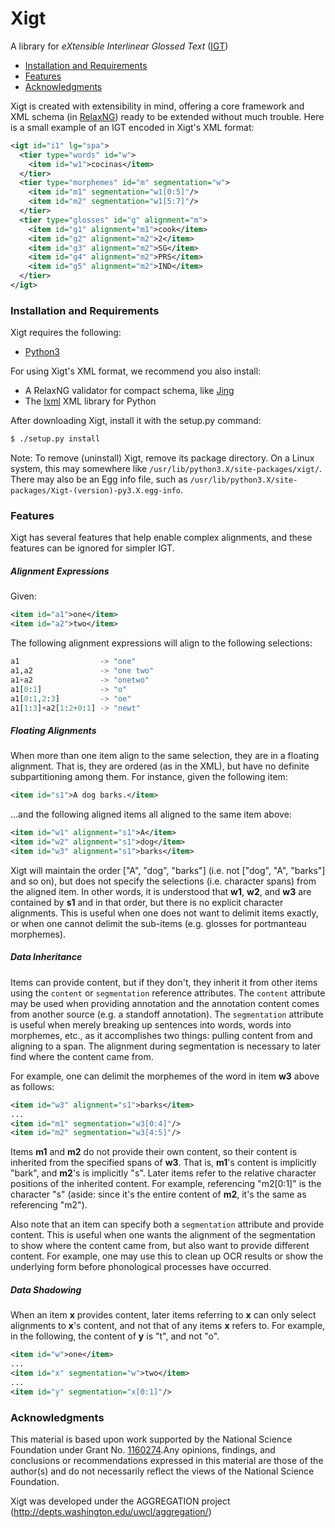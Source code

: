 Xigt
====

A library for *eXtensible Interlinear Glossed Text*
([IGT](http://en.wikipedia.org/wiki/Interlinear_gloss))

* [Installation and Requirements](#installation-and-requirements)
* [Features](#features)
* [Acknowledgments](#acknowledgments)

Xigt is created with extensibility in mind, offering a core framework
and XML schema (in [RelaxNG](http://relaxng.org/)) ready to be extended
without much trouble. Here is a small example of an IGT encoded in
Xigt's XML format:

```xml
<igt id="i1" lg="spa">
  <tier type="words" id="w">
    <item id="w1">cocinas</item>
  </tier>
  <tier type="morphemes" id="m" segmentation="w">
    <item id="m1" segmentation="w1[0:5]"/>
    <item id="m2" segmentation="w1[5:7]"/>
  </tier>
  <tier type="glosses" id="g" alignment="m">
    <item id="g1" alignment="m1">cook</item>
    <item id="g2" alignment="m2">2</item>
    <item id="g3" alignment="m2">SG</item>
    <item id="g4" alignment="m2">PRS</item>
    <item id="g5" alignment="m2">IND</item>
  </tier>
</igt>
```

### Installation and Requirements

Xigt requires the following:
* [Python3](http://python.org/download/)

For using Xigt's XML format, we recommend you also install:
* A RelaxNG validator for compact schema, like
  [Jing](http://www.thaiopensource.com/relaxng/jing.html)
* The [lxml](http://lxml.de/) XML library for Python

After downloading Xigt, install it with the setup.py command:

```Bash
$ ./setup.py install
```

Note: To remove (uninstall) Xigt, remove its package directory. On a Linux
system, this may somewhere like `/usr/lib/python3.X/site-packages/xigt/`.
There may also be an Egg info file, such as
`/usr/lib/python3.X/site-packages/Xigt-(version)-py3.X.egg-info`.

### Features ###

Xigt has several features that help enable complex alignments, and
these features can be ignored for simpler IGT.

##### Alignment Expressions

Given:
  
```xml
<item id="a1">one</item>
<item id="a2">two</item>
```
        
The following alignment expressions will align to the following selections:

```python
a1                  -> "one"
a1,a2               -> "one two"
a1+a2               -> "onetwo"
a1[0:1]             -> "o"
a1[0:1,2:3]         -> "oe"
a1[1:3]+a2[1:2+0:1] -> "newt"
```

##### Floating Alignments

When more than one item align to the same selection, they are in a floating alignment.
That is, they are ordered (as in the XML), but have no definite subpartitioning among
them. For instance, given the following item:

```xml
<item id="s1">A dog barks.</item>
```

...and the following aligned items all aligned to the same item above:

```xml
<item id="w1" alignment="s1">A</item>
<item id="w2" alignment="s1">dog</item>
<item id="w3" alignment="s1">barks</item>
```

Xigt will maintain the order \["A", "dog", "barks"\] (i.e. not \["dog", "A", "barks"\] and so on),
but does not specify the selections (i.e. character spans) from the aligned item. In other words,
it is understood that **w1**, **w2**, and **w3** are contained by **s1** and in that order, but
there is no explicit character alignments. This is
useful when one does not want to delimit items exactly, or when one cannot delimit the sub-items
(e.g. glosses for portmanteau morphemes).

##### Data Inheritance

Items can provide content, but if they don't, they inherit it from other items using the `content` or `segmentation` reference attributes. The `content` attribute may be used when providing annotation and the annotation content comes from another source (e.g. a standoff annotation). The `segmentation` attribute is useful when merely breaking up sentences into words, words into morphemes, etc., as it accomplishes two things: pulling content from and aligning to a span. The alignment during segmentation is necessary to later find where the content came from.

For example, one can delimit the morphemes of the word in item **w3** above as follows:

```xml
<item id="w3" alignment="s1">barks</item>
...
<item id="m1" segmentation="w3[0:4]"/>
<item id="m2" segmentation="w3[4:5]"/>
```

Items **m1** and **m2** do not provide their own content, so their content is inherited from the specified
spans of **w3**. That is, **m1**'s content is implicitly "bark", and **m2**'s is implicitly "s".
Later items refer to the relative character positions of the inherited content. For example,
referencing "m2[0:1]" is the character "s" (aside: since it's the entire content of **m2**, it's the same
as referencing "m2").

Also note that an item can specify both a `segmentation` attribute and provide content. This is useful when one wants the alignment of the segmentation to show where the content came from, but also want to provide different content. For example, one may use this to clean up OCR results or show the underlying form before phonological processes have occurred.

##### Data Shadowing

When an item **x** provides content, later items referring to **x** can only select alignments to **x**'s
content, and not that of any items **x** refers to. For example, in the following, the content of **y** is
"t", and not "o".

```xml
<item id="w">one</item>
...
<item id="x" segmentation="w">two</item>
...
<item id="y" segmentation="x[0:1]"/>
```

### Acknowledgments

This material is based upon work supported by the National Science Foundation
under Grant No.
[1160274](http://www.nsf.gov/awardsearch/showAward?AWD_ID=1160274).Any opinions,
findings, and conclusions or recommendations expressed in this material are
those of the author(s) and do not necessarily reflect the views of the National
Science Foundation.

Xigt was developed under the AGGREGATION project
(http://depts.washington.edu/uwcl/aggregation/)
